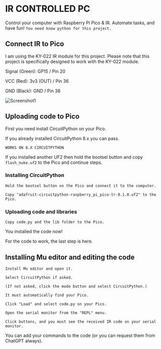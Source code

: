 # IR CONTROLLED PC
Control your computer with Raspberry Pi Pico &amp; IR. Automate tasks, and have fun!
```You need know python for this project.```

## Connect IR to Pico
I am using the KY-022 IR module for this project. Please note that this project is specifically designed to work with the KY-022 module.

Signal (Green): GP15 / Pin 20

VCC (Red): 3v3 (OUT) / Pin 36

GND (Black): GND / Pin 38

![Screenshot1](images/screenshot1.png)

## Uploading code to Pico
First you need install CircuitPython on your Pico.

If you already installed CircuitPython 8.x you can pass.

```WORKS ON 8.X CIRCUITPYTHON```

If you installed another UF2 then hold the bootsel button and copy ```flash_nuke.uf2``` to the Pico and continue steps.

### Installing CircuitPython
```
Hold the bootsel button on the Pico and connect it to the computer.

Copy "adafruit-circuitpython-raspberry_pi_pico-tr-8.1.0.uf2" to the Pico.
```
### Uploading code and libraries

```Copy code.py and the lib folder to the Pico.```

You installed the code now!

For the code to work, the last step is here.

## Installing Mu editor and editing the code
```
Install Mu editor and open it.

Select CircuitPython if asked.

(If not asked, click the mode button and select CircuitPython.)

It must automatically find your Pico.

Click "Load" and select code.py on your Pico.

Open the serial monitor from the "REPL" menu.

Click buttons, and you must see the received IR code on your serial monitor.
```

You can add your commands to the code (or you can request them from ChatGPT always).

